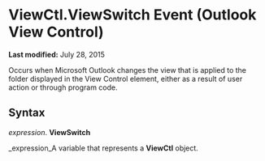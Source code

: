 
# ViewCtl.ViewSwitch Event (Outlook View Control)

 **Last modified:** July 28, 2015

Occurs when Microsoft Outlook changes the view that is applied to the folder displayed in the View Control element, either as a result of user action or through program code.

## Syntax

 _expression_. **ViewSwitch**

 _expression_A variable that represents a  **ViewCtl** object.

